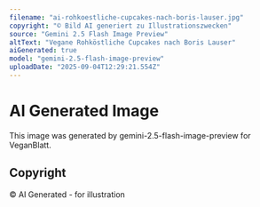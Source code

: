 ```yaml
---
filename: "ai-rohkoestliche-cupcakes-nach-boris-lauser.jpg"
copyright: "© Bild AI generiert zu Illustrationszwecken"
source: "Gemini 2.5 Flash Image Preview"
altText: "Vegane Rohköstliche Cupcakes nach Boris Lauser"
aiGenerated: true
model: "gemini-2.5-flash-image-preview"
uploadDate: "2025-09-04T12:29:21.554Z"
---
```


# AI Generated Image

This image was generated by gemini-2.5-flash-image-preview for VeganBlatt.

## Copyright
© AI Generated - for illustration
